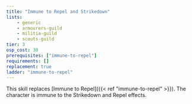 ```yaml
---
title: "Immune to Repel and Strikedown"
lists:
    - generic
    - armourers-guild
    - militia-guild
    - scouts-guild
tier: 3
osp_cost: 30
prerequisites: ["immune-to-repel"]
requirements: []
replacement: true
ladder: "immune-to-repel"
---
```

This skill replaces [Immune to Repel]({{< ref "immune-to-repel" >}}). The character is immune to the Strikedown and Repel effects.